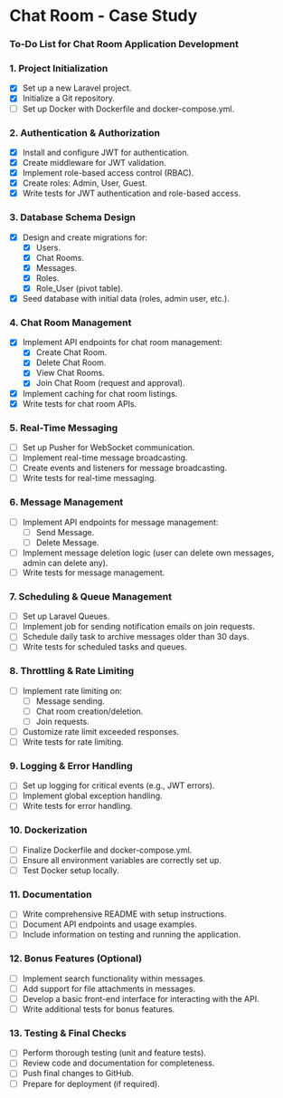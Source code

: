 # Chat Room - Case Study

### To-Do List for Chat Room Application Development

### **1. Project Initialization**

- [x]  Set up a new Laravel project.
- [x]  Initialize a Git repository.
- [ ]  Set up Docker with Dockerfile and docker-compose.yml.

### **2. Authentication & Authorization**

- [x]  Install and configure JWT for authentication.
- [x]  Create middleware for JWT validation.
- [x]  Implement role-based access control (RBAC).
- [x]  Create roles: Admin, User, Guest.
- [x]  Write tests for JWT authentication and role-based access.

### **3. Database Schema Design**

- [x]  Design and create migrations for:
    - [x]  Users.
    - [x]  Chat Rooms.
    - [x]  Messages.
    - [x]  Roles.
    - [x]  Role_User (pivot table).
- [x]  Seed database with initial data (roles, admin user, etc.).

### **4. Chat Room Management**

- [x]  Implement API endpoints for chat room management:
    - [x]  Create Chat Room.
    - [x]  Delete Chat Room.
    - [x]  View Chat Rooms.
    - [x]  Join Chat Room (request and approval).
- [x]  Implement caching for chat room listings.
- [x]  Write tests for chat room APIs.

### **5. Real-Time Messaging**

- [ ]  Set up Pusher for WebSocket communication.
- [ ]  Implement real-time message broadcasting.
- [ ]  Create events and listeners for message broadcasting.
- [ ]  Write tests for real-time messaging.

### **6. Message Management**

- [ ]  Implement API endpoints for message management:
    - [ ]  Send Message.
    - [ ]  Delete Message.
- [ ]  Implement message deletion logic (user can delete own messages, admin can delete any).
- [ ]  Write tests for message management.

### **7. Scheduling & Queue Management**

- [ ]  Set up Laravel Queues.
- [ ]  Implement job for sending notification emails on join requests.
- [ ]  Schedule daily task to archive messages older than 30 days.
- [ ]  Write tests for scheduled tasks and queues.

### **8. Throttling & Rate Limiting**

- [ ]  Implement rate limiting on:
    - [ ]  Message sending.
    - [ ]  Chat room creation/deletion.
    - [ ]  Join requests.
- [ ]  Customize rate limit exceeded responses.
- [ ]  Write tests for rate limiting.

### **9. Logging & Error Handling**

- [ ]  Set up logging for critical events (e.g., JWT errors).
- [ ]  Implement global exception handling.
- [ ]  Write tests for error handling.

### **10. Dockerization**

- [ ]  Finalize Dockerfile and docker-compose.yml.
- [ ]  Ensure all environment variables are correctly set up.
- [ ]  Test Docker setup locally.

### **11. Documentation**

- [ ]  Write comprehensive README with setup instructions.
- [ ]  Document API endpoints and usage examples.
- [ ]  Include information on testing and running the application.

### **12. Bonus Features (Optional)**

- [ ]  Implement search functionality within messages.
- [ ]  Add support for file attachments in messages.
- [ ]  Develop a basic front-end interface for interacting with the API.
- [ ]  Write additional tests for bonus features.

### **13. Testing & Final Checks**

- [ ]  Perform thorough testing (unit and feature tests).
- [ ]  Review code and documentation for completeness.
- [ ]  Push final changes to GitHub.
- [ ]  Prepare for deployment (if required).